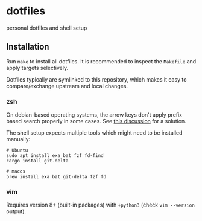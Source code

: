 # dotfiles

personal dotfiles and shell setup

## Installation

Run `make` to install all dotfiles. It is recommended to inspect the `Makefile`
and apply targets selectively.

Dotfiles typically are symlinked to this repository, which makes it easy to
compare/exchange upstream and local changes.

### zsh

On debian-based operating systems, the arrow keys don't apply prefix based
search properly in some cases. See [this
discussion](https://www.zsh.org/mla/users/2014/msg00567.html)
for a solution.

The shell setup expects multiple tools which might need to be installed
manually:

```
# Ubuntu
sudo apt install exa bat fzf fd-find
cargo install git-delta

# macos
brew install exa bat git-delta fzf fd
```

### vim

Requires version 8+ (built-in packages) with `+python3` (check `vim --version` output).
